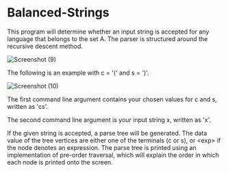 # Balanced-Strings
This program will determine whether an input string is accepted for any language that belongs to the set A. The parser is structured around the recursive descent method.


![Screenshot (9)](https://user-images.githubusercontent.com/67528141/163653141-a70258d1-c694-4253-b665-ffa4647b9f16.png)


The following is an example with c = '(' and s = ')'. 


![Screenshot (10)](https://user-images.githubusercontent.com/67528141/163720957-30ee5820-e25f-4b9c-826f-f37e64e13525.png)


The first command line argument contains your chosen values for c and s, written as 'cs'.

The second command line argument is your input string x, written as 'x'.

If the given string is accepted, a parse tree will be generated. The data value of the tree vertices are either one of the terminals (c or s), or \<exp\> if the node denotes an expression. The parse tree is printed using an implementation of pre-order traversal, which will explain the order in which each node is printed onto the screen.
